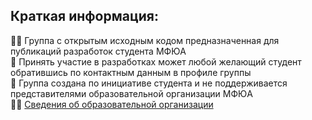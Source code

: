 ## Краткая информация:

🙋‍♀️ Группа с открытым исходным кодом предназначенная для публикаций разработок студента МФЮА\
🌈 Принять участие в разработках может любой желающий студент обратившись по контактным данным в профиле группы\
🍿 Группа создана по инициативе студента и не поддерживается представителями образовательной организации МФЮА\
👩‍💻 [Сведения об образовательной организации](https://www.mfua.ru/sveden/)
